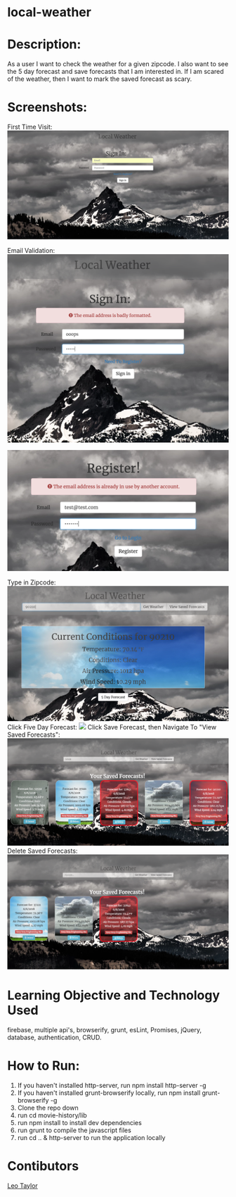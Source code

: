 # local-weather

# Description:
As a user I want to check the weather for a given zipcode. I also want to see the 5 day forecast and save forecasts that I am interested in. If I am scared of the weather, then I want to mark the saved forecast as scary.

# Screenshots:
First Time Visit:
![](https://raw.githubusercontent.com/leotaylor/local-weather/master/snaps/Screen%20Shot%202018-06-06%20at%207.42.19%20PM.png)

Email Validation:
![](https://raw.githubusercontent.com/leotaylor/local-weather/master/snaps/Screen%20Shot%202018-06-06%20at%207.39.28%20PM.png)

![](https://raw.githubusercontent.com/leotaylor/local-weather/master/snaps/Screen%20Shot%202018-06-06%20at%207.39.56%20PM.png)

Type in Zipcode:
![](https://raw.githubusercontent.com/leotaylor/local-weather/master/snaps/Screen%20Shot%202018-06-06%20at%207.40.49%20PM.png)
Click Five Day Forecast:
![](https://raw.githubusercontent.com/leotaylor/local-weather/master/snaps/Screen%20Shot%202018-06-09%20at%2010.22.03%20PM.png)
Click Save Forecast, then Navigate To "View Saved Forecasts":
![](https://raw.githubusercontent.com/leotaylor/local-weather/master/snaps/Screen%20Shot%202018-06-06%20at%207.41.58%20PM.png)
Delete Saved Forecasts:
![](https://raw.githubusercontent.com/leotaylor/local-weather/master/snaps/Screen%20Shot%202018-06-06%20at%207.40.34%20PM.png)

# Learning Objective and Technology Used
firebase, multiple api's, browserify, grunt, esLint, Promises, jQuery, database, authentication, CRUD.

# How to Run:
1. If you haven't installed http-server, run npm install http-server -g
1. If you haven't installed grunt-browserify locally, run npm install grunt-browserify -g
1. Clone the repo down
1. run cd movie-history/lib
1. run npm install to install dev dependencies
1. run grunt to compile the javascript files
1. run cd .. & http-server to run the application locally

# Contibutors
[Leo Taylor](https://github.com/leotaylor)

